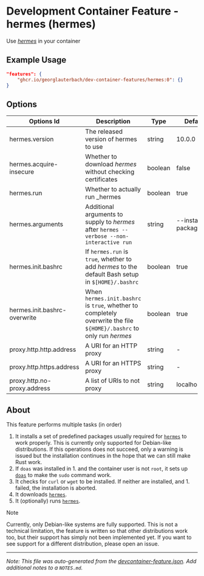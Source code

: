 
# Development Container Feature - hermes (hermes)

Use [_hermes_](https://github.com/georglauterbach/hermes) in your container

## Example Usage

```json
"features": {
    "ghcr.io/georglauterbach/dev-container-features/hermes:0": {}
}
```

## Options

| Options Id | Description | Type | Default Value |
|-----|-----|-----|-----|
| hermes.version | The released version of hermes to use | string | 10.0.0 |
| hermes.acquire-insecure | Whether to download _hermes_ without checking certificates | boolean | false |
| hermes.run | Whether to actually run _hermes | boolean | true |
| hermes.arguments | Additional arguments to supply to _hermes_ after `hermes --verbose --non-interactive run` | string | --install-packages |
| hermes.init.bashrc | If `hermes.run` is `true`, whether to add _hermes_ to the default Bash setup in `$[HOME}/.bashrc` | boolean | true |
| hermes.init.bashrc-overwrite | When `hermes.init.bashrc` is `true`, whether to completely overwrite the file `${HOME}/.bashrc` to only run _hermes_ | boolean | true |
| proxy.http.http.address | A URI for an HTTP proxy | string | - |
| proxy.http.https.address | A URI for an HTTPS proxy | string | - |
| proxy.http.no-proxy.address | A list of URIs to not proxy | string | localhost,127.0.0.1 |

## About

This feature performs multiple tasks (in order)

1. It installs a set of predefined packages usually required for [`hermes`][link::hermes] to work properly. This is currently only supported for Debian-like distributions. If this operations does not succeed, only a warning is issued but the installation continues in the hope that we can still make Rust work.
2. If `doas` was installed in 1. and the container user is not `root`, it sets up [`doas`][link::doas] to make the `sudo` command work.
3. It checks for `curl` or `wget` to be installed. If neither are installed, and 1. failed, the installation is aborted.
4. It downloads [`hermes`][link::hermes].
5. It (optionally) runs [`hermes`][link::hermes].

> [!NOTE]
>
> Currently, only Debian-like systems are fully supported. This is not a technical limitation, the feature is written so that other distributions work too, but their support has simply not been implemented yet. If you want to see support for a different distribution, please open an issue.

[//]: # (Links)

[link::hermes]: https://github.com/georglauterbach/hermes
[link::doas]: https://wiki.archlinux.org/title/Doas


---

_Note: This file was auto-generated from the [devcontainer-feature.json](https://github.com/georglauterbach/dev-container-features/blob/main/src/hermes/devcontainer-feature.json).  Add additional notes to a `NOTES.md`._
